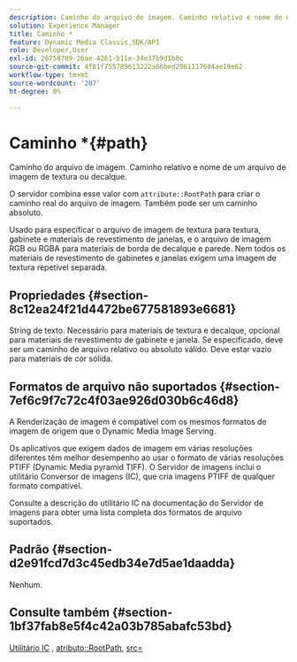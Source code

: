 ```yaml
---
description: Caminho do arquivo de imagem. Caminho relativo e nome de um arquivo de imagem de textura ou decalque.
solution: Experience Manager
title: Caminho *
feature: Dynamic Media Classic,SDK/API
role: Developer,User
exl-id: 28758709-26ae-4261-b11e-34e37b9d1b8c
source-git-commit: 4f81f755789613222a66bed2961117604ae19e62
workflow-type: tm+mt
source-wordcount: '207'
ht-degree: 0%

---
```


# Caminho *{#path}

Caminho do arquivo de imagem. Caminho relativo e nome de um arquivo de imagem de textura ou decalque.

O servidor combina esse valor com `attribute::RootPath` para criar o caminho real do arquivo de imagem. Também pode ser um caminho absoluto.

Usado para especificar o arquivo de imagem de textura para textura, gabinete e materiais de revestimento de janelas, e o arquivo de imagem RGB ou RGBA para materiais de borda de decalque e parede. Nem todos os materiais de revestimento de gabinetes e janelas exigem uma imagem de textura repetível separada.

## Propriedades {#section-8c12ea24f21d4472be677581893e6681}

String de texto. Necessário para materiais de textura e decalque, opcional para materiais de revestimento de gabinete e janela. Se especificado, deve ser um caminho de arquivo relativo ou absoluto válido. Deve estar vazio para materiais de cor sólida.

## Formatos de arquivo não suportados {#section-7ef6c9f7c72c4f03ae926d030b6c46d8}

A Renderização de imagem é compatível com os mesmos formatos de imagem de origem que o Dynamic Media Image Serving.

Os aplicativos que exigem dados de imagem em várias resoluções diferentes têm melhor desempenho ao usar o formato de várias resoluções PTIFF (Dynamic Media pyramid TIFF). O Servidor de imagens inclui o utilitário Conversor de imagens (IC), que cria imagens PTIFF de qualquer formato compatível.

Consulte a descrição do utilitário IC na documentação do Servidor de imagens para obter uma lista completa dos formatos de arquivo suportados.

## Padrão {#section-d2e91fcd7d3c45edb34e7d5ae1daadda}

Nenhum.

## Consulte também {#section-1bf37fab8e5f4c42a03b785abafc53bd}

[Utilitário IC](/help/aem-is-ir-api/is-api/is-utils/utilities/r-ic.md) , [atributo::RootPath](/help/aem-is-ir-api/ir-api/material-cat/image-rendering-api-ref/c-ir-material-catalog/c-ir-attributes-reference/r-ir-rootpath.md), [src=](/help/aem-is-ir-api/ir-api/http-protocol/image-rendering-api-ref/c-ir-http-protocol-ref/c-ir-http-protocol-command-reference/r-ir-src.md)
